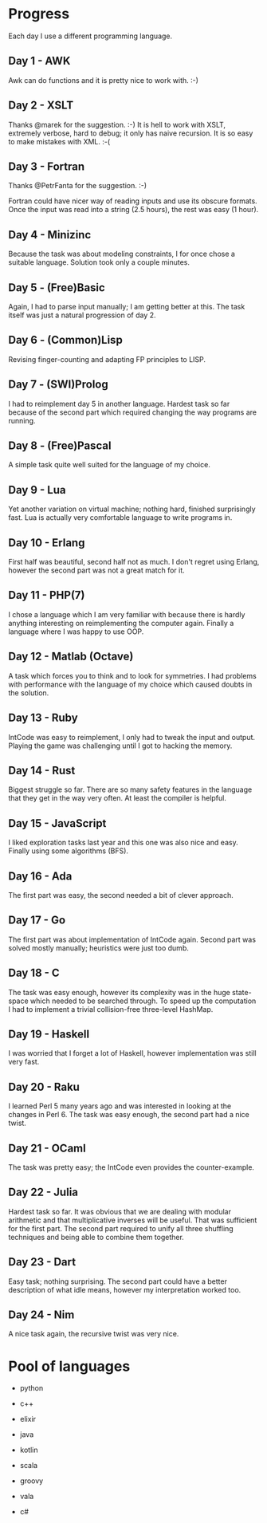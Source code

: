 # Progress

Each day I use a different programming language.

## Day 1 - AWK

Awk can do functions and it is pretty nice to work with. :-)

## Day 2 - XSLT

Thanks @marek for the suggestion. :-)
It is hell to work with XSLT, extremely verbose, hard to debug; it only has naive recursion.
It is so easy to make mistakes with XML. :-(

## Day 3 - Fortran

Thanks @PetrFanta for the suggestion. :-)

Fortran could have nicer way of reading inputs and use its obscure formats.
Once the input was read into a string (2.5 hours), the rest was easy (1 hour).

## Day 4 - Minizinc

Because the task was about modeling constraints, I for once chose a suitable language.
Solution took only a couple minutes.

## Day 5 - (Free)Basic

Again, I had to parse input manually; I am getting better at this.
The task itself was just a natural progression of day 2.

## Day 6 - (Common)Lisp

Revising finger-counting and adapting FP principles to LISP.

## Day 7 - (SWI)Prolog

I had to reimplement day 5 in another language.
Hardest task so far because of the second part which required changing the way programs are running.

## Day 8 - (Free)Pascal

A simple task quite well suited for the language of my choice.

## Day 9 - Lua

Yet another variation on virtual machine; nothing hard, finished surprisingly fast.
Lua is actually very comfortable language to write programs in.

## Day 10 - Erlang

First half was beautiful, second half not as much.
I don't regret using Erlang, however the second part was not a great match for it.

## Day 11 - PHP(7)

I chose a language which I am very familiar with because there is hardly anything interesting on reimplementing the computer again.
Finally a language where I was happy to use OOP.

## Day 12 - Matlab (Octave)

A task which forces you to think and to look for symmetries.
I had problems with performance with the language of my choice which caused doubts in the solution.

## Day 13 - Ruby

IntCode was easy to reimplement, I only had to tweak the input and output.
Playing the game was challenging until I got to hacking the memory.

## Day 14 - Rust

Biggest struggle so far.
There are so many safety features in the language that they get in the way very often.
At least the compiler is helpful.

## Day 15 - JavaScript

I liked exploration tasks last year and this one was also nice and easy.
Finally using some algorithms (BFS).

## Day 16 - Ada

The first part was easy, the second needed a bit of clever approach.

## Day 17 - Go 

The first part was about implementation of IntCode again.
Second part was solved mostly manually; heuristics were just too dumb.

## Day 18 - C

The task was easy enough, however its complexity was in the huge state-space which needed to be searched through.
To speed up the computation I had to implement a trivial collision-free three-level HashMap.

## Day 19 - Haskell

I was worried that I forget a lot of Haskell, however implementation was still very fast.

## Day 20 - Raku

I learned Perl 5 many years ago and was interested in looking at the changes in Perl 6.
The task was easy enough, the second part had a nice twist.

## Day 21 - OCaml

The task was pretty easy; the IntCode even provides the counter-example.

## Day 22 - Julia

Hardest task so far.
It was obvious that we are dealing with modular arithmetic and that multiplicative inverses will be useful.
That was sufficient for the first part.
The second part required to unify all three shuffling techniques and being able to combine them together.

## Day 23 - Dart

Easy task; nothing surprising.
The second part could have a better description of what idle means, however my interpretation worked too. 

## Day 24 - Nim

A nice task again, the recursive twist was very nice.

# Pool of languages
* python
* c++
* elixir

* java
* kotlin
* scala
* groovy
* vala
* c#
